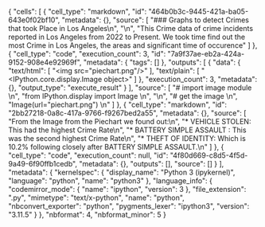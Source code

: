 {
 "cells": [
  {
   "cell_type": "markdown",
   "id": "464b0b3c-9445-421a-ba05-643e0f02bf10",
   "metadata": {},
   "source": [
    "### Graphs to detect Crimes that took Place in Los Angeles\n",
    "\n",
    "This Crime data of crime incidents reported in Los Angeles from 2022 to Present. We took time find out the most Crime in Los Angeles, the areas and significant time of occurence"
   ]
  },
  {
   "cell_type": "code",
   "execution_count": 3,
   "id": "7a9f37ae-eb2a-424a-9152-908e4e92969f",
   "metadata": {
    "tags": []
   },
   "outputs": [
    {
     "data": {
      "text/html": [
       "<img src=\"piechart.png\"/>"
      ],
      "text/plain": [
       "<IPython.core.display.Image object>"
      ]
     },
     "execution_count": 3,
     "metadata": {},
     "output_type": "execute_result"
    }
   ],
   "source": [
    "# import image module \n",
    "from IPython.display import Image \n",
    "\n",
    "# get the image \n",
    "Image(url=\"piechart.png\") \n"
   ]
  },
  {
   "cell_type": "markdown",
   "id": "2bb27218-0a8c-417a-9766-f9267bed2a55",
   "metadata": {},
   "source": [
    "From the Image from the Piechart we found out:\n",
    "* VEHICLE STOLEN: This had the highest Crime Rate\n",
    "* BATTERY SIMPLE ASSAULT : This was the second highest Crime Rate\n",
    "* THEFT OF IDENTITY: Which is 10.2% following closely after BATTERY SIMPLE ASSAULT.\n"
   ]
  },
  {
   "cell_type": "code",
   "execution_count": null,
   "id": "4f80d669-c8d5-4f5d-9a49-6f90ffb1cedb",
   "metadata": {},
   "outputs": [],
   "source": []
  }
 ],
 "metadata": {
  "kernelspec": {
   "display_name": "Python 3 (ipykernel)",
   "language": "python",
   "name": "python3"
  },
  "language_info": {
   "codemirror_mode": {
    "name": "ipython",
    "version": 3
   },
   "file_extension": ".py",
   "mimetype": "text/x-python",
   "name": "python",
   "nbconvert_exporter": "python",
   "pygments_lexer": "ipython3",
   "version": "3.11.5"
  }
 },
 "nbformat": 4,
 "nbformat_minor": 5
}
